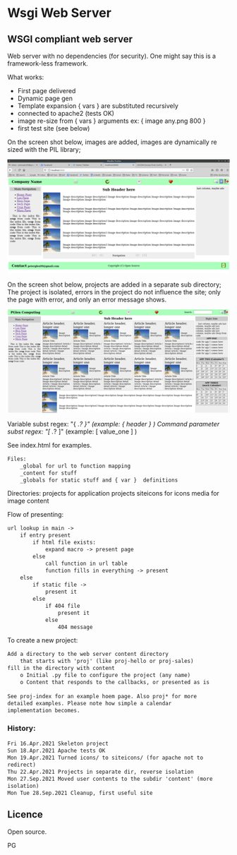 # Wsgi Web Server

## WSGI compliant web server

 Web server with no dependencies (for security). One might say this is a framework-less framework.

 What works:

   * First page delivered
   * Dynamic page gen
   * Template expansion { vars } are substituted recursively
   * connected to apache2 (tests OK)
   * image re-size from { vars } arguments ex: { image any.png 800 }
   * first test site (see below)

 On the screen shot below, images are added, images are dynamically re sized with the PIL
 library;

  ![screen shot of image processing](content/siteicons/next_step.png)

 On the screen shot below, projects are added in a separate sub directory;
 The project is isolated, errors in the project do not influence the site;
 only the page with error, and only an error message shows.

  ![screen shot of project and tiles processing](content/siteicons/tiles.png)

  Variable subst regex: "{ .*? }"  (example: { header } )
  Command parameter subst regex: "\[ .*? \]"  (example: [ value_one ] )

  See index.html for examples.

    Files:
        _global for url to function mapping
        _content for stuff
        _globals for static stuff and { var }  definitions

   Directories:
        projects for application projects
        siteicons for icons
        media for image content

 Flow of presenting:

    url lookup in main ->
        if entry present
            if html file exists:
                expand macro -> present page
            else
                call function in url table
                function fills in everything -> present
        else
            if static file ->
                present it
            else
                if 404 file
                    present it
                else
                    404 message

 To create a new project:

    Add a directory to the web server content directory
        that starts with 'proj' (like proj-hello or proj-sales)
    fill in the directory with content
        o Initial .py file to configure the project (any name)
        o Content that responds to the callbacks, or presented as is

    See proj-index for an example hoem page. Also proj* for more
    detailed examples. Please note how simple a calendar
    implementation becomes.

### History:

    Fri 16.Apr.2021 Skeleton project
    Sun 18.Apr.2021 Apache tests OK
    Mon 19.Apr.2021 Turned icons/ to siteicons/ (for apache not to redirect)
    Thu 22.Apr.2021 Projects in separate dir, reverse isolation
    Mon 27.Sep.2021 Moved user contents to the subdir 'content' (more isolation)
    Mon Tue 28.Sep.2021 Cleanup, first useful site

## Licence

 Open source.

 PG